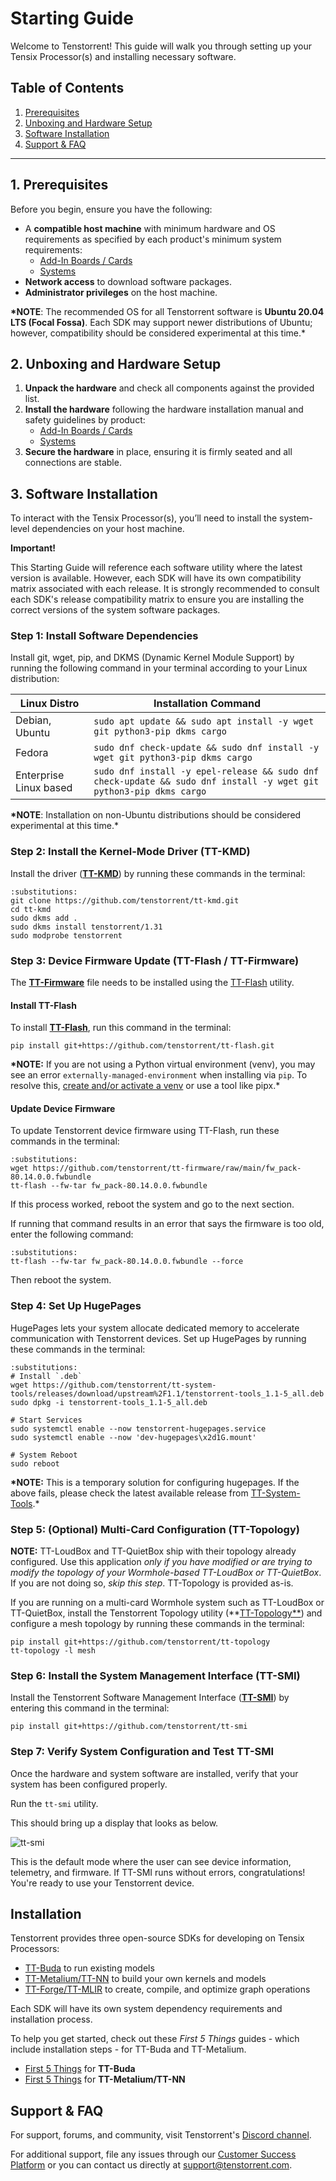# Starting Guide

Welcome to Tenstorrent! This guide will walk you through setting up your Tensix Processor(s) and installing necessary software.

## Table of Contents

1. [Prerequisites](#prerequisites)
2. [Unboxing and Hardware Setup](#unboxing-and-hardware-setup)
3. [Software Installation](#software-installation)
4. [Support & FAQ](#support-faq)

---

## 1. Prerequisites

Before you begin, ensure you have the following:

- A **compatible host machine** with minimum hardware and OS requirements as specified by each product's minimum system requirements:
  - [Add-In Boards / Cards](https://docs.tenstorrent.com/aibs/index.html)
  - [Systems](https://docs.tenstorrent.com/systems/index.html)
- **Network access** to download software packages.
- **Administrator privileges** on the host machine.

**\*NOTE**: The recommended OS for all Tenstorrent software is **Ubuntu 20.04 LTS (Focal Fossa)**. Each SDK may support newer distributions of Ubuntu; however, compatibility should be considered experimental at this time.\*

## 2. Unboxing and Hardware Setup

1. **Unpack the hardware** and check all components against the provided list.
2. **Install the hardware** following the hardware installation manual and safety guidelines by product:
   - [Add-In Boards / Cards](https://docs.tenstorrent.com/aibs/index.html)
   - [Systems](https://docs.tenstorrent.com/systems/index.html)
3. **Secure the hardware** in place, ensuring it is firmly seated and all connections are stable.

## 3. Software Installation

To interact with the Tensix Processor(s), you’ll need to install the system-level dependencies on your host machine.

**Important!**

This Starting Guide will reference each software utility where the latest version is available. However, each SDK will have its own compatibility matrix associated with each release. It is strongly recommended to consult each SDK's release compatibility matrix to ensure you are installing the correct versions of the system software packages.

### Step 1: Install Software Dependencies

Install git, wget, pip, and DKMS (Dynamic Kernel Module Support) by running the following command in your terminal according to your Linux distribution:

| Linux Distro           | Installation Command                                                                      |
|------------------------|-------------------------------------------------------------------------------------------|
| Debian, Ubuntu         | `sudo apt update && sudo apt install -y wget git python3-pip dkms cargo`                        |
| Fedora                 | `sudo dnf check-update && sudo dnf install -y wget git python3-pip dkms cargo`                  |
| Enterprise Linux based | `sudo dnf install -y epel-release && sudo dnf check-update && sudo dnf install -y wget git python3-pip dkms cargo` |

**\*NOTE**: Installation on non-Ubuntu distributions should be considered experimental at this time.\*

### Step 2: Install the Kernel-Mode Driver (TT-KMD)

Install the driver (**[TT-KMD](https://github.com/tenstorrent/tt-kmd)**) by running these commands in the terminal:

```{code-block} bash
:substitutions:
git clone https://github.com/tenstorrent/tt-kmd.git
cd tt-kmd
sudo dkms add .
sudo dkms install tenstorrent/1.31
sudo modprobe tenstorrent
```

### Step 3: Device Firmware Update (TT-Flash / TT-Firmware)

The [**TT-Firmware**](https://github.com/tenstorrent/tt-firmware) file needs to be installed using the [TT-Flash](https://github.com/tenstorrent/tt-flash) utility.

#### Install TT-Flash

To install **[TT-Flash](https://github.com/tenstorrent/tt-flash)**, run this command in the terminal:

```{code-block} bash
pip install git+https://github.com/tenstorrent/tt-flash.git
```

**\*NOTE:** If you are not using a Python virtual environment (venv), you may see an error `externally-managed-environment` when installing via `pip`. To resolve this, [create and/or activate a venv](https://docs.python.org/3/tutorial/venv.html) or use a tool like pipx.\*

#### Update Device Firmware

To update Tenstorrent device firmware using TT-Flash, run these commands in the terminal:

```{code-block} bash
:substitutions:
wget https://github.com/tenstorrent/tt-firmware/raw/main/fw_pack-80.14.0.0.fwbundle
tt-flash --fw-tar fw_pack-80.14.0.0.fwbundle
```

If this process worked, reboot the system and go to the next section.

If running that command results in an error that says the firmware is too old, enter the following command:

```{code-block} bash
:substitutions:
tt-flash --fw-tar fw_pack-80.14.0.0.fwbundle --force
```

Then reboot the system.

### Step 4: Set Up HugePages

HugePages lets your system allocate dedicated memory to accelerate communication with Tenstorrent devices. Set up HugePages by running these commands in the terminal:

```{code-block} bash
:substitutions:
# Install `.deb`
wget https://github.com/tenstorrent/tt-system-tools/releases/download/upstream%2F1.1/tenstorrent-tools_1.1-5_all.deb
sudo dpkg -i tenstorrent-tools_1.1-5_all.deb

# Start Services
sudo systemctl enable --now tenstorrent-hugepages.service
sudo systemctl enable --now 'dev-hugepages\x2d1G.mount'

# System Reboot
sudo reboot
```

**\*NOTE:** This is a temporary solution for configuring hugepages. If the above fails, please check the latest available release from [TT-System-Tools](https://github.com/tenstorrent/tt-system-tools.git).\*

### Step 5: (Optional) Multi-Card Configuration (TT-Topology)
**NOTE:** TT-LoudBox and TT-QuietBox ship with their topology already configured. Use this application *only if you have modified or are trying to modify the topology of your Wormhole-based TT-LoudBox or TT-QuietBox*. If you are not doing so, *skip this step*. TT-Topology is provided as-is.

If you are running on a multi-card Wormhole system such as TT-LoudBox or TT-QuietBox, install the Tenstorrent Topology utility (**[TT-Topology**](https://github.com/tenstorrent/tt-topology)) and configure a mesh topology by running these commands in the terminal:

```
pip install git+https://github.com/tenstorrent/tt-topology
tt-topology -l mesh
```

### Step 6: Install the System Management Interface (TT-SMI)
Install the Tenstorrent Software Management Interface (**[TT-SMI](https://github.com/tenstorrent/tt-smi)**) by entering this command in the terminal:

```
pip install git+https://github.com/tenstorrent/tt-smi
```

### Step 7: Verify System Configuration and Test TT-SMI

Once the hardware and system software are installed, verify that your system has been configured properly.

Run the `tt-smi` utility.

This should bring up a display that looks as below.

![tt-smi](/images/tt_smi.png)

This is the default mode where the user can see device information, telemetry, and firmware. If TT-SMI runs without errors, congratulations! You're ready to use your Tenstorrent device.

## Installation

Tenstorrent provides three open-source SDKs for developing on Tensix Processors:

- [TT-Buda](https://github.com/tenstorrent/tt-buda) to run existing models
- [TT-Metalium/TT-NN](https://github.com/tenstorrent/tt-metal) to build your own kernels and models
- [TT-Forge/TT-MLIR](https://github.com/tenstorrent/tt-forge-fe) to create, compile, and optimize graph operations

Each SDK will have its own system dependency requirements and installation process.

To help you get started, check out these _First 5 Things_ guides - which include installation steps - for TT-Buda and TT-Metalium.

- [First 5 Things](https://github.com/tenstorrent/tt-buda-demos/tree/main/first_5_steps) for **TT-Buda**
- [First 5 Things](https://docs.tenstorrent.com/ttnn/latest/ttnn/get_started.html) for **TT-Metalium/TT-NN**

## Support & FAQ

For support, forums, and community, visit Tenstorrent's [Discord channel](https://discord.gg/tvhGzHQwaj).

For additional support, file any issues through our [Customer Success Platform](https://tenstorrent.atlassian.net/servicedesk/customer/portal/1) or you can contact us directly at [support@tenstorrent.com](mailto:support@tenstorrent.com).
